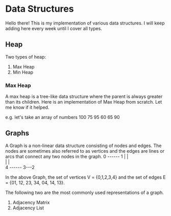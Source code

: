 # Data Structures

Hello there!
This is my implementation of various data structures. I will keep adding here every week until I cover all types.


## Heap
Two types of heap:

 1. Max Heap
 2. Min Heap

### Max Heap
A max heap is a tree-like data structure where the parent is always greater than its children. Here is an implementation of Max Heap from scratch. Let me know if it helped.

e.g. let's take an array of numbers
		100   75	 95	 60	 65	 90

## Graphs
A Graph is a non-linear data structure consisting of nodes and edges. The nodes are sometimes also referred 
to as vertices and the edges are lines or arcs that connect any two nodes in the graph.
  				0 ------ 1
                |        | \
                |        |  \
                4 ------ 3---2

In the above Graph, the set of vertices V = {0,1,2,3,4} and the set of edges E = {01, 12, 23, 34, 04, 14, 13}.
 
The following two are the most commonly used representations of a graph. 
 1. Adjacency Matrix
 2. Adjacency List
		
